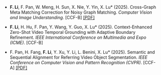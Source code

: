 - **F. Li**, F. Pan, W. Meng, H. Sun, X. Nie, Y. Yin, X. Lu* (2025). Cross-Graph Meta Matching Correction for Noisy Graph Matching. *Computer Vision and Image Understanding*. [CCF-B] [[PDF]](https://www.sciencedirect.com/science/article/pii/S1077314225001560/pdfft?md5=25d4aa0ecaab34edcf0b1234b7a71174&pid=1-s2.0-S1077314225001560-main.pdf)


- **F. Li**, H. Hu, F. Pan, Y. Wang, Y. Guo, X. Lu* (2025). Context-Enhanced Zero-Shot Video Temporal Grounding with Adaptive Boundary Refinement. *IEEE International Conference on Multimedia and Expo (ICME)*. [CCF-B]

- F. Pan, H. Fang, **F. Li**, Y. Xu, Y. Li, L. Benini, X. Lu* (2025). Semantic and Sequential Alignment for Referring Video Object Segmentation. *IEEE Conference on Computer Vision and Pattern Recognition (CVPR)*. [CCF-A] [[PDF]](https://openaccess.thecvf.com/content/CVPR2025/papers/Pan_Semantic_and_Sequential_Alignment_for_Referring_Video_Object_Segmentation_CVPR_2025_paper.pdf)
